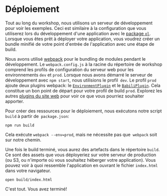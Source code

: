 # Déploiement

Tout au long du workshop, nous utilisons un serveur de développement pour voir les exemples. Ceci est similaire à la configuration que vous utiliserez lors du développement d'une application avec le [package `ol`](https://www.npmjs.com/package/ol). Lorsque vous êtes prêt à déployer votre application, vous voudrez créer un bundle minifié de votre point d'entrée de l'application avec une étape de build.

Nous avons utilisé [webpack](https://webpack.js.org/) pour le bundling de modules pendant le développement. Le `webpack.config.js` à la racine du répertoire de workshop comprend les profils de configuration du serveur web pour les environnements `dev` et `prod`. Lorsque nous avons démarré le serveur de développement avec `npm start`, nous utilisions le profil` dev`. Le profil `prod` ajoute deux plugins webpack: le [`EnvironmentPlugin`](https://webpack.js.org/plugins/environment-plugin/) et le [`BabiliPlugin`](https://github.com/webpack-contrib/babel-minify-webpack-plugin). Cela constitue un bon point de départ pour votre profil de build `prod`. Explorez les autres [plugins du site web](https://webpack.js.org/plugins/) pour voir ce que vous pourriez souhaiter apporter.

Pour créer des ressources pour le déploiement, nous exécutons notre script `build` à partir de` package.json`:

    npm run build

Cela exécute `webpack --env=prod`, mais ne nécessite pas que` webpack` soit sur notre chemin.

Une fois le build terminé, vous aurez des artefacts dans le répertoire `build`. Ce sont des assets que vous déployeriez sur votre serveur de production (ou S3, ou n'importe où vous souhaitez héberger votre application). Vous pouvez voir à quoi ressemble l'application en ouvrant le fichier `index.html` dans votre navigateur.

    open build/index.html

C'est tout. Vous avez terminé!

